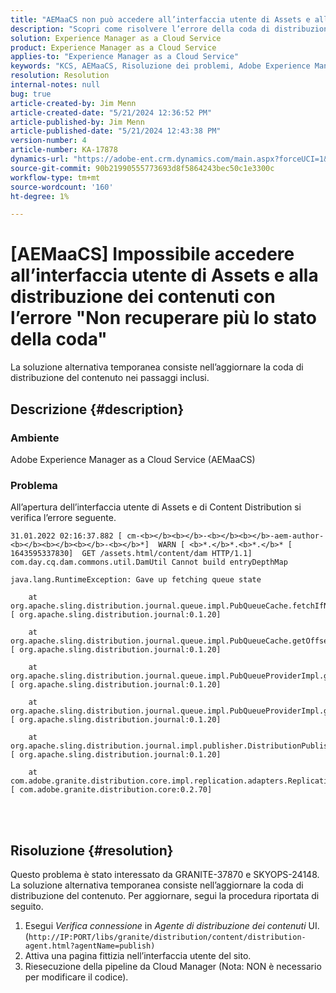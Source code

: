 ```yaml
---
title: "AEMaaCS non può accedere all’interfaccia utente di Assets e alla distribuzione dei contenuti con l’errore \"Ha smesso di recuperare lo stato della coda\""
description: "Scopri come risolvere l’errore della coda di distribuzione del contenuto all’apertura dell’interfaccia utente di Assets e dell’agente di distribuzione del contenuto in AEMaaCS."
solution: Experience Manager as a Cloud Service
product: Experience Manager as a Cloud Service
applies-to: "Experience Manager as a Cloud Service"
keywords: "KCS, AEMaaCS, Risoluzione dei problemi, Adobe Experience Manager as a Cloud Service, accesso, errore, interfaccia utente Assets, Distribuzione dei contenuti, rinuncia al recupero dello stato della coda"
resolution: Resolution
internal-notes: null
bug: true
article-created-by: Jim Menn
article-created-date: "5/21/2024 12:36:52 PM"
article-published-by: Jim Menn
article-published-date: "5/21/2024 12:43:38 PM"
version-number: 4
article-number: KA-17878
dynamics-url: "https://adobe-ent.crm.dynamics.com/main.aspx?forceUCI=1&pagetype=entityrecord&etn=knowledgearticle&id=e8f4d4c9-6e17-ef11-9f8a-6045bd006268"
source-git-commit: 90b21990555773693d8f5864243bec50c1e3300c
workflow-type: tm+mt
source-wordcount: '160'
ht-degree: 1%

---
```


# [AEMaaCS] Impossibile accedere all’interfaccia utente di Assets e alla distribuzione dei contenuti con l’errore &quot;Non recuperare più lo stato della coda&quot;


La soluzione alternativa temporanea consiste nell’aggiornare la coda di distribuzione del contenuto nei passaggi inclusi.

## Descrizione {#description}


### <b>Ambiente</b>

Adobe Experience Manager as a Cloud Service (AEMaaCS)



### <b>Problema</b>

All’apertura dell’interfaccia utente di Assets e di Content Distribution si verifica l’errore seguente.




```
31.01.2022 02:16:37.882 [ cm-<b></b><b></b>-<b></b><b></b>-aem-author-<b></b><b></b><b></b>-<b></b>*]  WARN [ <b>*.</b>*.<b>*.</b>* [ 1643595337830]  GET /assets.html/content/dam HTTP/1.1]  com.day.cq.dam.commons.util.DamUtil Cannot build entryDepthMap

java.lang.RuntimeException: Gave up fetching queue state

    at org.apache.sling.distribution.journal.queue.impl.PubQueueCache.fetchIfNeeded(PubQueueCache.java:155) [ org.apache.sling.distribution.journal:0.1.20] 

    at org.apache.sling.distribution.journal.queue.impl.PubQueueCache.getOffsetQueue(PubQueueCache.java:117) [ org.apache.sling.distribution.journal:0.1.20] 

    at org.apache.sling.distribution.journal.queue.impl.PubQueueProviderImpl.getOffsetQueue(PubQueueProviderImpl.java:198) [ org.apache.sling.distribution.journal:0.1.20] 

    at org.apache.sling.distribution.journal.queue.impl.PubQueueProviderImpl.getQueue(PubQueueProviderImpl.java:173) [ org.apache.sling.distribution.journal:0.1.20] 

    at org.apache.sling.distribution.journal.impl.publisher.DistributionPublisher.getQueue(DistributionPublisher.java:226) [ org.apache.sling.distribution.journal:0.1.20] 

    at com.adobe.granite.distribution.core.impl.replication.adapters.ReplicationAgent.getQueue(ReplicationAgent.java:179) [ com.adobe.granite.distribution.core:0.2.70]
```



<br> <br>



## Risoluzione {#resolution}


Questo problema è stato interessato da GRANITE-37870 e SKYOPS-24148. La soluzione alternativa temporanea consiste nell’aggiornare la coda di distribuzione del contenuto. Per aggiornare, segui la procedura riportata di seguito.

1. Esegui *Verifica connessione* in *Agente di distribuzione dei contenuti* UI. (`http://IP:PORT/libs/granite/distribution/content/distribution-agent.html?agentName=publish)`
2. Attiva una pagina fittizia nell’interfaccia utente del sito.
3. Riesecuzione della pipeline da Cloud Manager (Nota: NON è necessario per modificare il codice).

